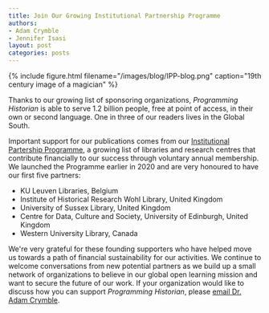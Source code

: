 ```yaml
---
title: Join Our Growing Institutional Partnership Programme
authors:
- Adam Crymble
- Jennifer Isasi
layout: post
categories: posts
---
```


{% include figure.html filename="/images/blog/IPP-blog.png" caption="19th century image of a magician" %}

Thanks to our growing list of sponsoring organizations, *Programming Historian* is able to serve 1.2 billion people, free at point of access, in their own or second language. One in three of our readers lives in the Global South.

Important support for our publications comes from our [Institutional Partership Programme](https://programminghistorian.org/en/support-us#institutional-partner-programme), a growing list of libraries and research centres that contribute financially to our success through voluntary annual membership. We launched the Programme earlier in 2020 and are very honoured to have our first five partners:

* KU Leuven Libraries, Belgium
* Institute of Historical Research Wohl Library, United Kingdom
* University of Sussex Library, United Kingdom
* Centre for Data, Culture and Society, University of Edinburgh, United Kingdom
* Western University Library, Canada


We're very grateful for these founding supporters who have helped move us towards a path of financial sustainability for our activities. We continue to welcome conversations from new potential partners as we build up a small network of organizations to believe in our global open learning mission and want to secure the future of our work. If your organization would like to discuss how you can support *Programming Historian*, please <a href="mailto:a.crymble@ucl.ac.uk?subject=Programming Historian - IPP">email Dr. Adam Crymble</a>.
